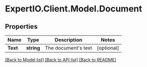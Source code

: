 
# ExpertIO.Client.Model.Document

## Properties

Name | Type | Description | Notes
------------ | ------------- | ------------- | -------------
**Text** | **string** | The document&#39;s text | [optional] 

[[Back to Model list]](../README.md#documentation-for-models)
[[Back to API list]](../README.md#documentation-for-api-endpoints)
[[Back to README]](../README.md)

